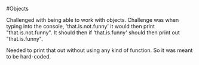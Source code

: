 #Objects

Challenged with being able to work with objects.  Challenge was when typing into the console, 'that.is.not.funny' it would then print "that.is.not.funny".
It should then if 'that.is.funny' should then print out "that.is.funny".

Needed to print that out without using any kind of function.  So it was meant to be hard-coded.
